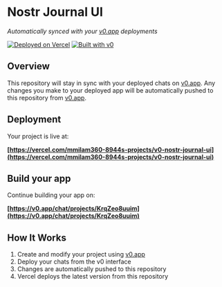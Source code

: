 # Nostr Journal UI

*Automatically synced with your [v0.app](https://v0.app) deployments*

[![Deployed on Vercel](https://img.shields.io/badge/Deployed%20on-Vercel-black?style=for-the-badge&logo=vercel)](https://vercel.com/mmilam360-8944s-projects/v0-nostr-journal-ui)
[![Built with v0](https://img.shields.io/badge/Built%20with-v0.app-black?style=for-the-badge)](https://v0.app/chat/projects/KrqZeo8uuim)

## Overview

This repository will stay in sync with your deployed chats on [v0.app](https://v0.app).
Any changes you make to your deployed app will be automatically pushed to this repository from [v0.app](https://v0.app).

## Deployment

Your project is live at:

**[https://vercel.com/mmilam360-8944s-projects/v0-nostr-journal-ui](https://vercel.com/mmilam360-8944s-projects/v0-nostr-journal-ui)**

## Build your app

Continue building your app on:

**[https://v0.app/chat/projects/KrqZeo8uuim](https://v0.app/chat/projects/KrqZeo8uuim)**

## How It Works

1. Create and modify your project using [v0.app](https://v0.app)
2. Deploy your chats from the v0 interface
3. Changes are automatically pushed to this repository
4. Vercel deploys the latest version from this repository